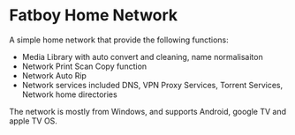 # Fatboy Home Network

A simple home network that provide the following functions:

+ Media Library with auto convert and cleaning, name normalisaiton
+ Network Print Scan Copy function
+ Network Auto Rip
+ Network services included DNS, VPN Proxy Services, Torrent Services, Network home directories 

The network is mostly from Windows, and supports Android, google TV and apple TV OS.
